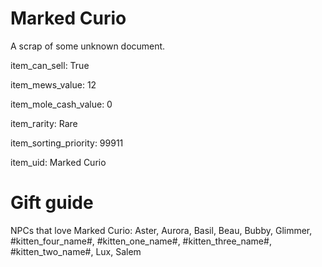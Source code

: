 # Marked Curio

A scrap of some unknown document.

item_can_sell: True

item_mews_value: 12

item_mole_cash_value: 0

item_rarity: Rare

item_sorting_priority: 99911

item_uid: Marked Curio

# Gift guide

NPCs that love Marked Curio: Aster, Aurora, Basil, Beau, Bubby, Glimmer, #kitten_four_name#, #kitten_one_name#, #kitten_three_name#, #kitten_two_name#, Lux, Salem